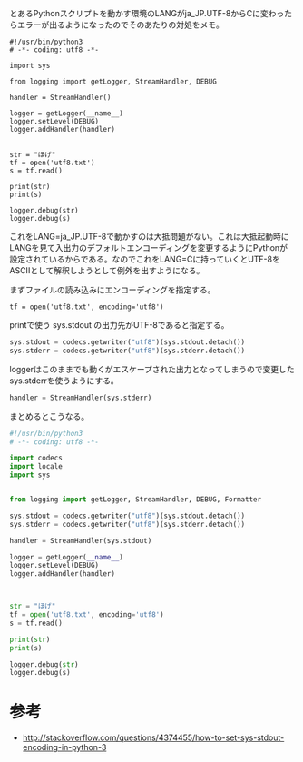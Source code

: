 とあるPythonスクリプトを動かす環境のLANGがja_JP.UTF-8からCに変わったらエラーが出るようになったのでそのあたりの対処をメモ。

```py3
#!/usr/bin/python3
# -*- coding: utf8 -*-

import sys

from logging import getLogger, StreamHandler, DEBUG

handler = StreamHandler()

logger = getLogger(__name__)
logger.setLevel(DEBUG)
logger.addHandler(handler)


str = "ほげ"
tf = open('utf8.txt')
s = tf.read()

print(str)
print(s)

logger.debug(str)
logger.debug(s)
```
これをLANG=ja_JP.UTF-8で動かすのは大抵問題がない。これは大抵起動時にLANGを見て入出力のデフォルトエンコーディングを変更するようにPythonが設定されているからである。なのでこれをLANG=Cに持っていくとUTF-8をASCIIとして解釈しようとして例外を出すようになる。

まずファイルの読み込みにエンコーディングを指定する。

```py3
tf = open('utf8.txt', encoding='utf8')
```

printで使う sys.stdout の出力先がUTF-8であると指定する。

```py
sys.stdout = codecs.getwriter("utf8")(sys.stdout.detach())
sys.stderr = codecs.getwriter("utf8")(sys.stderr.detach())
```

loggerはこのままでも動くがエスケープされた出力となってしまうので変更したsys.stderrを使うようにする。

```py
handler = StreamHandler(sys.stderr)
```

まとめるとこうなる。

```py
#!/usr/bin/python3
# -*- coding: utf8 -*-

import codecs
import locale
import sys


from logging import getLogger, StreamHandler, DEBUG, Formatter

sys.stdout = codecs.getwriter("utf8")(sys.stdout.detach())
sys.stderr = codecs.getwriter("utf8")(sys.stderr.detach())

handler = StreamHandler(sys.stdout)

logger = getLogger(__name__)
logger.setLevel(DEBUG)
logger.addHandler(handler)



str = "ほげ"
tf = open('utf8.txt', encoding='utf8')
s = tf.read()

print(str)
print(s)

logger.debug(str)
logger.debug(s)
```
# 参考
* http://stackoverflow.com/questions/4374455/how-to-set-sys-stdout-encoding-in-python-3
